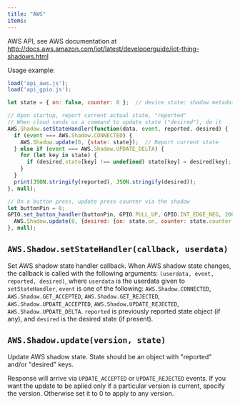 ```yaml
---
title: "AWS"
items:
---
```


AWS API, see AWS documentation at
http://docs.aws.amazon.com/iot/latest/developerguide/iot-thing-shadows.html

Usage example:

```javascript
load('api_aws.js');
load('api_gpio.js');

let state = { on: false, counter: 0 };  // device state: shadow metadata

// Upon startup, report current actual state, "reported"
// When cloud sends us a command to update state ("desired"), do it
AWS.Shadow.setStateHandler(function(data, event, reported, desired) {
  if (event === AWS.Shadow.CONNECTED) {
    AWS.Shadow.update(0, {state: state});  // Report current state
  } else if (event === AWS.Shadow.UPDATE_DELTA) {
    for (let key in state) {
      if (desired.state[key] !== undefined) state[key] = desired[key];
    }
  }
  print(JSON.stringify(reported), JSON.stringify(desired));
}, null);

// On a button press, update press counter via the shadow
let buttonPin = 0;
GPIO.set_button_handler(buttonPin, GPIO.PULL_UP, GPIO.INT_EDGE_NEG, 200, function() {
  AWS.Shadow.update(0, {desired: {on: state.on, counter: state.counter + 1}});
}, null);
```



## **`AWS.Shadow.setStateHandler(callback, userdata)`**
Set AWS shadow
state handler callback. When AWS shadow state changes, the callback is
called with the following arguments: `(userdata, event, reported,
desired)`, where `userdata` is the userdata given to `setStateHandler`,
`event` is one of the following: `AWS.Shadow.CONNECTED`,
`AWS.Shadow.GET_ACCEPTED`,
`AWS.Shadow.GET_REJECTED`, `AWS.Shadow.UPDATE_ACCEPTED`,
`AWS.Shadow.UPDATE_REJECTED`, `AWS.Shadow.UPDATE_DELTA`.
`reported` is previously reported state object (if any), and `desired`
is the desired state (if present).



## **`AWS.Shadow.update(version, state)`**
Update AWS shadow state.
State should be an object with "reported" and/or "desired" keys.

Response will arrive via `UPDATE_ACCEPTED` or `UPDATE_REJECTED` events.
If you want the update to be aplied only if a particular version is
current, specify the version. Otherwise set it to 0 to apply to any
version.

